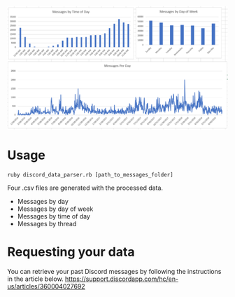 
![demo](/example.png)

# Usage
```
ruby discord_data_parser.rb [path_to_messages_folder]
```
Four .csv files are generated with the processed data. 
- Messages by day
- Messages by day of week
- Messages by time of day
- Messages by thread


# Requesting your data
You can retrieve your past Discord messages by following the instructions in the article below.
https://support.discordapp.com/hc/en-us/articles/360004027692
